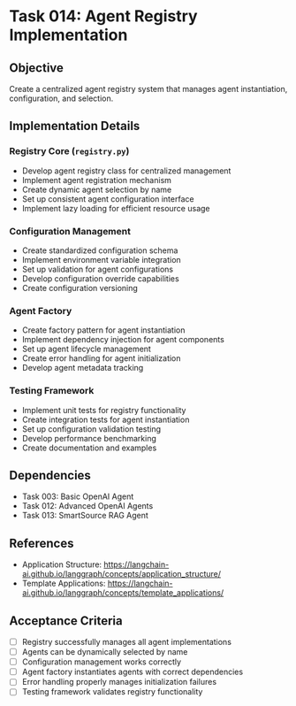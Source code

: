 # Task 014: Agent Registry Implementation

## Objective
Create a centralized agent registry system that manages agent instantiation, configuration, and selection.

## Implementation Details

### Registry Core (`registry.py`)
- Develop agent registry class for centralized management
- Implement agent registration mechanism
- Create dynamic agent selection by name
- Set up consistent agent configuration interface
- Implement lazy loading for efficient resource usage

### Configuration Management
- Create standardized configuration schema
- Implement environment variable integration
- Set up validation for agent configurations
- Develop configuration override capabilities
- Create configuration versioning

### Agent Factory
- Create factory pattern for agent instantiation
- Implement dependency injection for agent components
- Set up agent lifecycle management
- Create error handling for agent initialization
- Develop agent metadata tracking

### Testing Framework
- Implement unit tests for registry functionality
- Create integration tests for agent instantiation
- Set up configuration validation testing
- Develop performance benchmarking
- Create documentation and examples

## Dependencies
- Task 003: Basic OpenAI Agent
- Task 012: Advanced OpenAI Agents
- Task 013: SmartSource RAG Agent

## References
- Application Structure: https://langchain-ai.github.io/langgraph/concepts/application_structure/
- Template Applications: https://langchain-ai.github.io/langgraph/concepts/template_applications/

## Acceptance Criteria
- [ ] Registry successfully manages all agent implementations
- [ ] Agents can be dynamically selected by name
- [ ] Configuration management works correctly
- [ ] Agent factory instantiates agents with correct dependencies
- [ ] Error handling properly manages initialization failures
- [ ] Testing framework validates registry functionality